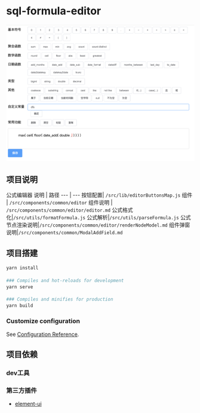 # sql-formula-editor

![sql编辑器图片](./sql-editor.png)

## 项目说明

公式编辑器
  说明 | 路径
  --- | ---
  按钮配置| `/src/lib/editorButtonsMap.js`
  组件 | `/src/components/common/editor`
  组件说明 | `/src/components/common/editor/editor.md`
  公式格式化|`/src/utils/formatFormula.js`
  公式解析|`/src/utils/parseFormula.js`
  公式节点渲染说明|`/src/components/common/editor/renderNodeModel.md`
  组件弹窗说明|`/src/components/common/ModalAddField.md`
## 项目搭建

```bash
yarn install

### Compiles and hot-reloads for development
yarn serve

### Compiles and minifies for production
yarn build
```

### Customize configuration

See [Configuration Reference](https://cli.vuejs.org/config/).

## 项目依赖

### dev工具

### 第三方插件

- [element-ui](https://element.eleme.cn/#/zh-CN/component/tooltip)
